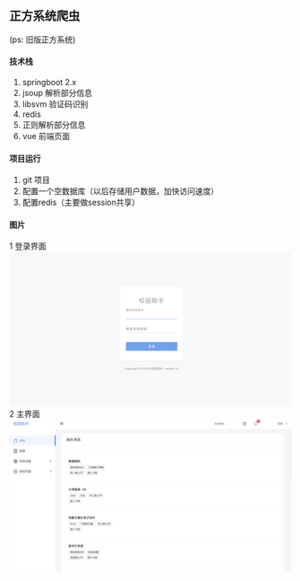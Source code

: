 ## 正方系统爬虫

(ps: 旧版正方系统)

#### 技术栈
1. springboot 2.x
2. jsoup 解析部分信息
3. libsvm 验证码识别
4. redis
5. 正则解析部分信息
6. vue 前端页面

#### 项目运行
1. git 项目
2. 配置一个空数据库（以后存储用户数据，加快访问速度）
3. 配置redis（主要做session共享）

#### 图片
1 登录界面
![登录界面](pic/1.png)   
2  主界面
![主界面](pic/2.png) 

 

